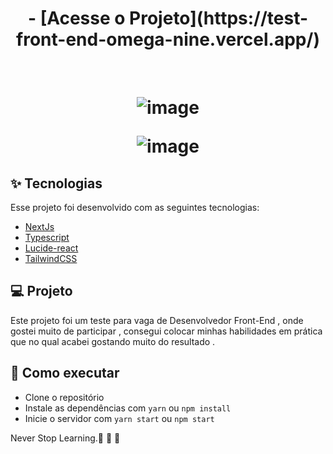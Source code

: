 
<h1 align="center" >
- [Acesse o Projeto](https://test-front-end-omega-nine.vercel.app/)
</h1>

<br>


<h1 align="center" >

![image](https://github.com/RafaelFigueiredo2203/test_front_end/assets/60237326/15d1a93e-864d-4ab3-85eb-d9eccd699a80)

![image](https://github.com/RafaelFigueiredo2203/test_front_end/assets/60237326/06c1f7a4-ecca-44e7-aa90-7c30f16f6214)




  </h1>


## ✨ Tecnologias

Esse projeto foi desenvolvido com as seguintes tecnologias:

- [NextJs](https://nextjs.org/docs)
- [Typescript](https://www.typescriptlang.org/)
- [Lucide-react](https://lucide.dev/)
- [TailwindCSS](https://tailwindcss.com/)


## 💻 Projeto

Este projeto foi um teste para vaga de Desenvolvedor Front-End , onde gostei muito de participar , consegui colocar minhas habilidades em prática que no qual acabei gostando muito do resultado .   



## 🚀 Como executar

- Clone o repositório
- Instale as dependências com `yarn` ou `npm install`
- Inicie o servidor com `yarn start` ou `npm start`


Never Stop Learning.🚀 🚀 🚀 

